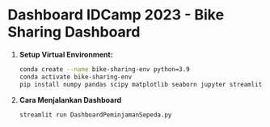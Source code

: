 # Dashboard IDCamp 2023 - Bike Sharing Dashboard

1. **Setup Virtual Environment:**
   ```bash
   conda create --name bike-sharing-env python=3.9
   conda activate bike-sharing-env
   pip install numpy pandas scipy matplotlib seaborn jupyter streamlit babel

2. **Cara Menjalankan Dashboard**
   ```bash
   streamlit run DashboardPeminjamanSepeda.py
